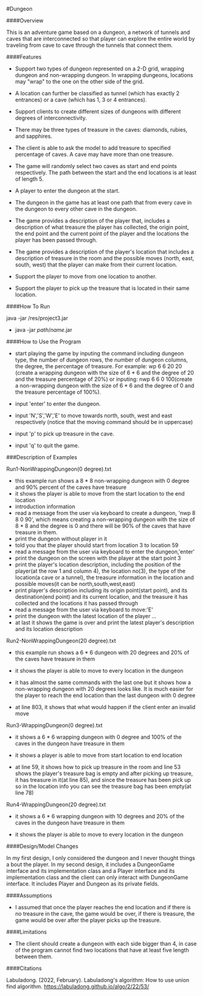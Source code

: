 #Dungeon

####Overview
   
This is an adventure game based on a dungeon, a network of tunnels and caves that are interconnected so that player can explore the entire world by traveling from cave to cave through the tunnels that connect them. 

####Features

  * Support two types of dungeon represented on a 2-D grid, wrapping dungeon and non-wrapping dungeon. In wrapping dungeons, locations may "wrap" to the one on the other side of the grid.
  
  * A location can further be classified as tunnel (which has exactly 2 entrances) or a cave (which has 1, 3 or 4 entrances).
  
  * Support clients to create different sizes of dungeons with different degrees of interconnectivity.
  
  * There may be three types of treasure in the caves: diamonds, rubies, and sapphires.
 
  * The client is able to ask the model to add treasure to specified percentage of caves. A cave may have more than one treasure.
  
  * The game will randomly select two caves as start and end points respectively. The path between the start and the end locations is at least of length 5.
  
  * A player to enter the dungeon at the start.
  
  * The dungeon in the game has at least one path that from every cave in the dungeon to every other cave in the dungeon.
  
  * The game provides a description of the player that, includes a description of what treasure the player has collected, the origin point, the end point and the current point of the player and the locations the player has been passed through.
  
  * The game provides a description of the player's location that includes a description of treasure in the room and the possible moves (north, east, south, west) that the player can make from their current location.
  
  * Support the player to move from one location to another.
  
  * Support the player to pick up the treasure that is located in their same location.
  
  
####How To Run

java -jar /res/project3.jar

 - java -jar $path$/$name$.jar
 
####How to Use the Program

 - start playing the game by inputing the command including dungeon type, the number of dungeon rows, the number of dungeon columns, the degree, the percentage of treasure. For example: wp 6 6 20 20 (create a wrapping dungeon with the size of 6 * 6 and the degree of 20 and the treasure percentage of 20%) 
or inputing: nwp 6 6 0 100(create a non-wrapping dungeon with the size of 6 * 6 and the degree of 0 and the treasure percentage of 100%).
 
 - input 'enter' to enter the dungeon.
 
 - input 'N','S','W','E' to move towards north, south, west and east respectively
 (notice that the moving command should be in uppercase)
 
 - input 'p' to pick up treasure in the cave.
 
 - input 'q' to quit the game. 

###Description of Examples

  Run1-NonWrappingDungeon(0 degree).txt
  * this example run shows a 8 * 8 non-wrapping dungeon with 0 degree and 90% percent of the caves have treasure
  * it shows the player is able to move from the start location to the end location
  * introduction information
  * read a message from the user via keyboard to create a dungeon, 'nwp 8 8 0 90', which means creating a non-wrapping dungeon with the size of 8 * 8 and the degree is 0 and there will be 90% of the caves that have treasure in them.
  * print the dungeon without player in it
  * told you that the player should start from location 3 to location 59
  * read a message from the user via keyboard to enter the dungeon,'enter'
  * print the dungeon on the screen with the player at the start point 3
  * print the player's location description, including the position of the player(at the row 1 and column 4), the location no(3), the type of the location(a cave or a tunnel), the treasure information in the location and possible moves(it can be north,south,west,east)
  * print player's description including its origin point(start point), and its destination(end point) and its current location, and the treasure it has collected and the locations it has passed through
  * read a message from the user via keyboard to move:'E'
  * print the dungeon with the latest location of the player
  ...
  * at last it shows the game is over and print the latest player's description and its location description
  
   Run2-NonWrappingDungeon(20 degree).txt
       
    
    
  * this example run shows a 6 * 6 dungeon with 20 degrees and 20% of the caves have treasure in them 
  
  * it shows the player is able to move to every location in the dungeon
  
  * it has  almost the same commands with the last one but it shows how a non-wrapping dungeon with 20 degrees looks like. It is much easier for the player to reach the end location than the last dungeon with 0 degree
  * at line 803, it shows that what would happen if the client enter an invalid move
  
  
  Run3-WrappingDungeon(0 degree).txt
  
  * it shows a 6 * 6 wrapping dungeon with 0 degree and 100% of the caves in the dungeon have treasure in them
  
  * it shows a player is able to move from start location to end location
  
  * at line 59, it shows how to pick up treasure in the room and line 53 shows the player's treasure bag is empty and after picking up treasure, it has treasure in it(at line 85), and since the treasure has been pick up so in the location info you can see the treasure bag has been empty(at line 78)
  
  Run4-WrappingDungeon(20 degree).txt
  
  * it shows a 6 * 6 wrapping dungeon with 10 degrees and 20% of the caves in the dungeon have treasure in them
  
  * it shows the player is able to move to every location in the dungeon
  
  
####Design/Model Changes
 
  In my first design, I only considered the dungeon and I never thought things a bout the player. In my second design, it includes a DungeonGame interface and its implementation class and a Player interface and its implementation class and the client can only interact with DungeonGame interface. It includes Player and Dungeon as its private fields.
  
####Assumptions

  * I assumed that once the player reaches the end location and if there is no treasure in the cave, the game would be over, if there is treasure, the game would be over after the player picks up the treasure.
  
####Limitations

  * The client should create a dungeon with each side bigger than 4, in case of the program cannot find two locations that have at least five length between them.

####Citations

Labuladong. (2022, February). Labuladong's algorithm: How to use union find algorithm. https://labuladong.github.io/algo/2/22/53/





  
